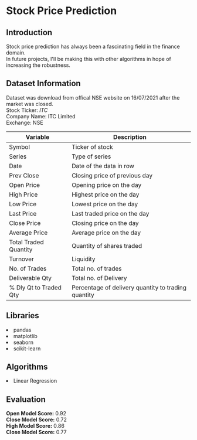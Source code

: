 # Stock Price Prediction


## Introduction

Stock price prediction has always been a fascinating field in the finance domain.  
In future projects, I'll be making this with other algorithms in hope of increasing the robustness.  

## Dataset Information

Dataset was download from offical NSE website on 16/07/2021 after the market was closed.  
Stock Ticker: *ITC*  
Company Name: ITC Limited  
Exchange: NSE  

Variable | Description
----------|--------------
Symbol | Ticker of stock
Series | Type of series
Date | Date of the data in row
Prev Close | Closing price of previous day
Open Price | Opening price on the day
High Price | Highest price on the day
Low Price | Lowest price on the day
Last Price | Last traded price on the day
Close Price | Closing price on the day
Average Price | Average price on the day
Total Traded Quantity | Quantity of shares traded
Turnover | Liquidity
No. of Trades | Total no. of trades
Deliverable Qty | Total no. of Delivery
% Dly Qt to Traded Qty | Percentage of delivery quantity to trading quantity


## Libraries

<li>pandas</li>
<li>matplotlib</li>
<li>seaborn</li>
<li>scikit-learn</li>

## Algorithms

<li>Linear Regression</li>

## Evaluation
 
**Open Model Score:** 0.92  
**Close Model Score:** 0.72  
**High Model Score:** 0.86  
**Close Model Score:** 0.77  
